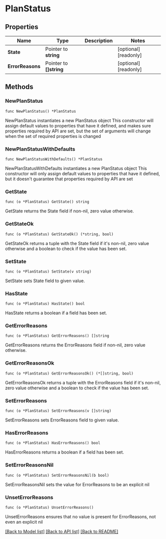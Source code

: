 # PlanStatus

## Properties

Name | Type | Description | Notes
------------ | ------------- | ------------- | -------------
**State** | Pointer to **string** |  | [optional] [readonly] 
**ErrorReasons** | Pointer to **[]string** |  | [optional] [readonly] 

## Methods

### NewPlanStatus

`func NewPlanStatus() *PlanStatus`

NewPlanStatus instantiates a new PlanStatus object
This constructor will assign default values to properties that have it defined,
and makes sure properties required by API are set, but the set of arguments
will change when the set of required properties is changed

### NewPlanStatusWithDefaults

`func NewPlanStatusWithDefaults() *PlanStatus`

NewPlanStatusWithDefaults instantiates a new PlanStatus object
This constructor will only assign default values to properties that have it defined,
but it doesn't guarantee that properties required by API are set

### GetState

`func (o *PlanStatus) GetState() string`

GetState returns the State field if non-nil, zero value otherwise.

### GetStateOk

`func (o *PlanStatus) GetStateOk() (*string, bool)`

GetStateOk returns a tuple with the State field if it's non-nil, zero value otherwise
and a boolean to check if the value has been set.

### SetState

`func (o *PlanStatus) SetState(v string)`

SetState sets State field to given value.

### HasState

`func (o *PlanStatus) HasState() bool`

HasState returns a boolean if a field has been set.

### GetErrorReasons

`func (o *PlanStatus) GetErrorReasons() []string`

GetErrorReasons returns the ErrorReasons field if non-nil, zero value otherwise.

### GetErrorReasonsOk

`func (o *PlanStatus) GetErrorReasonsOk() (*[]string, bool)`

GetErrorReasonsOk returns a tuple with the ErrorReasons field if it's non-nil, zero value otherwise
and a boolean to check if the value has been set.

### SetErrorReasons

`func (o *PlanStatus) SetErrorReasons(v []string)`

SetErrorReasons sets ErrorReasons field to given value.

### HasErrorReasons

`func (o *PlanStatus) HasErrorReasons() bool`

HasErrorReasons returns a boolean if a field has been set.

### SetErrorReasonsNil

`func (o *PlanStatus) SetErrorReasonsNil(b bool)`

 SetErrorReasonsNil sets the value for ErrorReasons to be an explicit nil

### UnsetErrorReasons
`func (o *PlanStatus) UnsetErrorReasons()`

UnsetErrorReasons ensures that no value is present for ErrorReasons, not even an explicit nil

[[Back to Model list]](../README.md#documentation-for-models) [[Back to API list]](../README.md#documentation-for-api-endpoints) [[Back to README]](../README.md)



